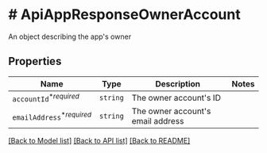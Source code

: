 # # ApiAppResponseOwnerAccount

An object describing the app&#39;s owner

## Properties

Name | Type | Description | Notes
------------ | ------------- | ------------- | -------------
| `accountId`<sup>*_required_</sup> | ```string``` |  The owner account&#39;s ID  |  |
| `emailAddress`<sup>*_required_</sup> | ```string``` |  The owner account&#39;s email address  |  |

[[Back to Model list]](../../README.md#models) [[Back to API list]](../../README.md#endpoints) [[Back to README]](../../README.md)
